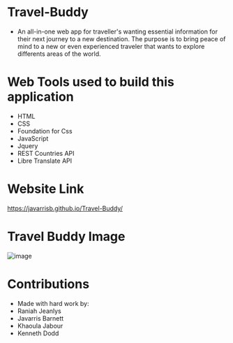 # Travel-Buddy

* An all-in-one web app for traveller's wanting essential information for their next journey to a new destination. The purpose is to bring peace of mind to a new or even experienced traveler that wants to explore differents areas of the world.

# Web Tools used to build this application
- HTML
- CSS
- Foundation for Css
- JavaScript
- Jquery
- REST Countries API
- Libre Translate API


# Website Link 
https://javarrisb.github.io/Travel-Buddy/

# Travel Buddy Image
![image](https://user-images.githubusercontent.com/89273544/143795682-63cf735c-346a-4a30-843d-d5d7b3e51f77.png)


# Contributions
- Made with hard work by:
- Raniah Jeanlys
- Javarris Barnett
- Khaoula Jabour
- Kenneth Dodd
